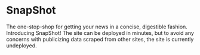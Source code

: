 # SnapShot
The one-stop-shop for getting your news in a concise, digestible fashion.  Introducing SnapShot!
The site can be deployed in minutes, but to avoid any concerns with publicizing data scraped from other sites, the site is currently undeployed.
